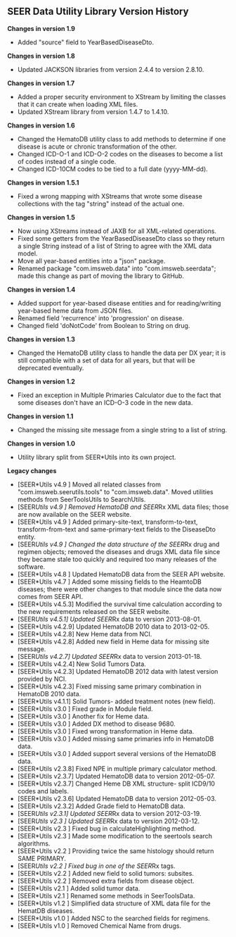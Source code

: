 ## SEER Data Utility Library Version History

**Changes in version 1.9**

- Added "source" field to YearBasedDiseaseDto.

**Changes in version 1.8**

- Updated JACKSON libraries from version 2.4.4 to version 2.8.10. 

**Changes in version 1.7**

- Added a proper security environment to XStream by limiting the classes that it can create when loading XML files.
- Updated XStream library from version 1.4.7 to 1.4.10.

**Changes in version 1.6**

- Changed the HematoDB utility class to add methods to determine if one disease is acute or chronic transformation of the other.
- Changed ICD-O-1 and ICD-O-2 codes on the diseases to become a list of codes instead of a single code.
- Changed ICD-10CM codes to be tied to a full date (yyyy-MM-dd).

**Changes in version 1.5.1**

- Fixed a wrong mapping with XStreams that wrote some disease collections with the tag "string" instead of the actual one.

**Changes in version 1.5**

- Now using XStreams instead of JAXB for all XML-related operations.
- Fixed some getters from the YearBasedDiseaseDto class so they return a single String instead of a list of String to agree with the XML data model.
- Move all year-based entities into a "json" package.
- Renamed package "com.imsweb.data" into "com.imsweb.seerdata"; made this change as part of moving the library to GitHub.

**Changes in version 1.4**

- Added support for year-based disease entities and for reading/writing year-based heme data from JSON files.
- Renamed field 'recurrence' into 'progression' on disease.
- Changed field 'doNotCode' from Boolean to String on drug.

**Changes in version 1.3**

- Changed the HematoDB utility class to handle the data per DX year; it is still compatible with a set of data for all years, but that will be deprecated eventually.

**Changes in version 1.2**

- Fixed an exception in Multiple Primaries Calculator due to the fact that some diseases don't have an ICD-O-3 code in the new data.

**Changes in version 1.1**

- Changed the missing site message from a single string to a list of string.

**Changes in version 1.0**

- Utility library split from SEER*Utils into its own project.

**Legacy changes**

- [SEER*Utils v4.9  ]  Moved all related classes from "com.imsweb.seerutils.tools" to "com.imsweb.data". Moved utilities methods from SeerToolsUtils to SearchUtils.
- [SEER*Utils v4.9  ]  Removed HematoDB and SEER*Rx XML data files; those are now available on the SEER website.
- [SEER*Utils v4.9  ]  Added primary-site-text, transform-to-text, transform-from-text and same-primary-text fields to the DiseaseDto entity.
- [SEER*Utils v4.9  ]  Changed the data structure of the SEER*Rx drug and regimen objects; removed the diseases and drugs XML data file since they became stale too quickly and required too many releases of the software.
- [SEER*Utils v4.8  ]  Updated HematoDB data from the SEER API website.
- [SEER*Utils v4.7  ]  Added some missing fields to the HeamtoDB diseases; there were other changes to that module since the data now comes from SEER API.
- [SEER*Utils v4.5.3]  Modified the survival time calculation according to the new requirements released on the SEER website.
- [SEER*Utils v4.5.1]  Updated SEER*Rx data to version 2013-08-01.
- [SEER*Utils v4.2.9]  Updated HematoDB 2010 data to 2013-02-05.
- [SEER*Utils v4.2.8]  New Heme data from NCI.
- [SEER*Utils v4.2.8]  Added new field in Heme data for missing site message.
- [SEER*Utils v4.2.7]  Updated SEER*Rx data to version 2013-01-18.
- [SEER*Utils v4.2.4]  New Solid Tumors Data.
- [SEER*Utils v4.2.3]  Updated HematoDB 2012 data with latest version provided by NCI.
- [SEER*Utils v4.2.3]  Fixed missing same primary combination in HematoDB 2010 data.
- [SEER*Utils v4.1.1]  Solid Tumors- added treatment notes (new field).
- [SEER*Utils v3.0  ]  Fixed grade in Module field.
- [SEER*Utils v3.0  ]  Another fix for Heme data.
- [SEER*Utils v3.0  ]  Added DX method to disease 9680.
- [SEER*Utils v3.0  ]  Fixed wrong transformation in Heme data.
- [SEER*Utils v3.0  ]  Added missing same primaries info in HematoDB data.
- [SEER*Utils v3.0  ]  Added support several versions of the HematoDB data.
- [SEER*Utils v2.3.8]  Fixed NPE in multiple primary calculator method.
- [SEER*Utils v2.3.7]  Updated HematoDB data to version 2012-05-07.
- [SEER*Utils v2.3.7]  Changed Heme DB XML structure- split ICD9/10 codes and labels.
- [SEER*Utils v2.3.6]  Updated HematoDB data to version 2012-05-03.
- [SEER*Utils v2.3.2]  Added Grade field to HematoDB data.
- [SEER*Utils v2.3.1]  Updated SEER*Rx data to version 2012-03-19.
- [SEER*Utils v2.3  ]  Updated SEER*Rx data to version 2012-03-12.
- [SEER*Utils v2.3  ]  Fixed bug in calculateHighlighting method.
- [SEER*Utils v2.3  ]  Made some modification to the seertools search algorithms.
- [SEER*Utils v2.2  ]  Providing twice the same histology should return SAME PRIMARY.
- [SEER*Utils v2.2  ]  Fixed bug in one of the SEER*Rx tags.
- [SEER*Utils v2.2  ]  Added new field to solid tumors: subsites.
- [SEER*Utils v2.2  ]  Removed extra fields from disease object.
- [SEER*Utils v2.1  ]  Added solid tumor data.
- [SEER*Utils v2.1  ]  Renamed some methods in SeerToolsData.
- [SEER*Utils v1.2  ]  Simplified data structure of XML data file for the HematDB diseases.
- [SEER*Utils v1.0  ]  Added NSC to the searched fields for regimens.
- [SEER*Utils v1.0  ]  Removed Chemical Name from drugs.



